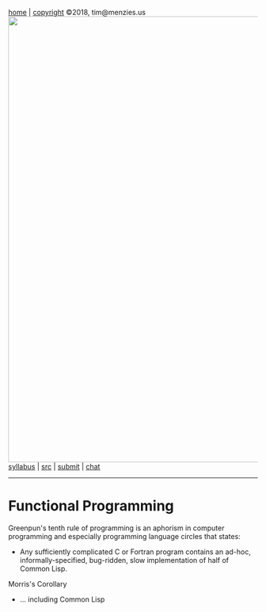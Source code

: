 [home](http://tiny.cc/plm18) |
[copyright](https://github.com/txt/plm18/blob/master/LICENSE.md) &copy;2018, tim&commat;menzies.us
<br>
[<img width=900 src="https://raw.githubusercontent.com/txt/plm18/master/img/banner.png">](http://tiny.cc/plm18)<br>
[syllabus](https://github.com/txt/plm18/blob/master/doc/syllabus.md) |
[src](https://github.com/txt/plm18/tree/master/src) |
[submit](http://tiny.cc/plm18give) |
[chat](https://plm18.slack.com/)


______



# Functional Programming

Greenpun's tenth rule of programming is an aphorism in computer programming and especially programming language circles that states: 

- Any sufficiently complicated C or Fortran program contains an ad-hoc, informally-specified, bug-ridden, slow implementation of half of Common Lisp.


Morris's Corollary

- ... including Common Lisp
